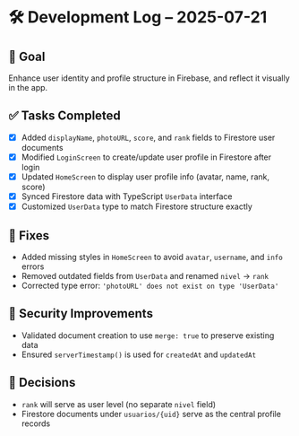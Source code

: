 # 🛠️ Development Log – 2025-07-21

## 🎯 Goal
Enhance user identity and profile structure in Firebase, and reflect it visually in the app.

## ✅ Tasks Completed
- [x] Added `displayName`, `photoURL`, `score`, and `rank` fields to Firestore user documents
- [x] Modified `LoginScreen` to create/update user profile in Firestore after login
- [x] Updated `HomeScreen` to display user profile info (avatar, name, rank, score)
- [x] Synced Firestore data with TypeScript `UserData` interface
- [x] Customized `UserData` type to match Firestore structure exactly

## 🧹 Fixes
- Added missing styles in `HomeScreen` to avoid `avatar`, `username`, and `info` errors
- Removed outdated fields from `UserData` and renamed `nivel` → `rank`
- Corrected type error: `'photoURL' does not exist on type 'UserData'`

## 🔐 Security Improvements
- Validated document creation to use `merge: true` to preserve existing data
- Ensured `serverTimestamp()` is used for `createdAt` and `updatedAt`

## 📌 Decisions
- `rank` will serve as user level (no separate `nivel` field)
- Firestore documents under `usuarios/{uid}` serve as the central profile records